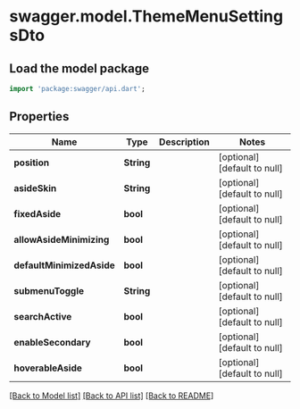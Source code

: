 # swagger.model.ThemeMenuSettingsDto

## Load the model package
```dart
import 'package:swagger/api.dart';
```

## Properties
Name | Type | Description | Notes
------------ | ------------- | ------------- | -------------
**position** | **String** |  | [optional] [default to null]
**asideSkin** | **String** |  | [optional] [default to null]
**fixedAside** | **bool** |  | [optional] [default to null]
**allowAsideMinimizing** | **bool** |  | [optional] [default to null]
**defaultMinimizedAside** | **bool** |  | [optional] [default to null]
**submenuToggle** | **String** |  | [optional] [default to null]
**searchActive** | **bool** |  | [optional] [default to null]
**enableSecondary** | **bool** |  | [optional] [default to null]
**hoverableAside** | **bool** |  | [optional] [default to null]

[[Back to Model list]](../README.md#documentation-for-models) [[Back to API list]](../README.md#documentation-for-api-endpoints) [[Back to README]](../README.md)


